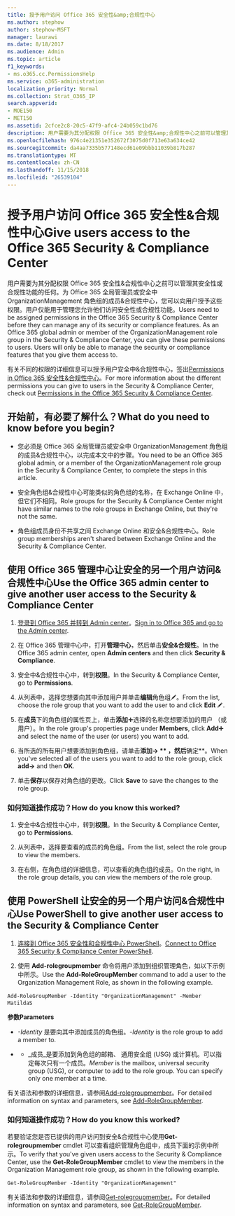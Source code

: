 ```yaml
---
title: 授予用户访问 Office 365 安全性&amp;合规性中心
ms.author: stephow
author: stephow-MSFT
manager: laurawi
ms.date: 8/18/2017
ms.audience: Admin
ms.topic: article
f1_keywords:
- ms.o365.cc.PermissionsHelp
ms.service: o365-administration
localization_priority: Normal
ms.collection: Strat_O365_IP
search.appverid:
- MOE150
- MET150
ms.assetid: 2cfce2c8-20c5-47f9-afc4-24b059c1bd76
description: 用户需要为其分配权限 Office 365 安全性&amp;合规性中心之前可以管理其安全性或合规性功能的任何。
ms.openlocfilehash: 976c4e21351e352672f3075d0f713e63a634ce42
ms.sourcegitcommit: da4aa7335b577148ecd61e09bbb11039b817b287
ms.translationtype: MT
ms.contentlocale: zh-CN
ms.lasthandoff: 11/15/2018
ms.locfileid: "26539104"
---
```

# <a name="give-users-access-to-the-office-365-security-amp-compliance-center"></a><span data-ttu-id="917e2-103">授予用户访问 Office 365 安全性&amp;合规性中心</span><span class="sxs-lookup"><span data-stu-id="917e2-103">Give users access to the Office 365 Security &amp; Compliance Center</span></span>

<span data-ttu-id="917e2-p101">用户需要为其分配权限 Office 365 安全性&amp;合规性中心之前可以管理其安全性或合规性功能的任何。为 Office 365 全局管理员或安全中 OrganizationManagement 角色组的成员&amp;合规性中心，您可以向用户授予这些权限。用户仅能用于管理您允许他们访问安全性或合规性功能。</span><span class="sxs-lookup"><span data-stu-id="917e2-p101">Users need to be assigned permissions in the Office 365 Security &amp; Compliance Center before they can manage any of its security or compliance features. As an Office 365 global admin or member of the OrganizationManagement role group in the Security &amp; Compliance Center, you can give these permissions to users. Users will only be able to manage the security or compliance features that you give them access to.</span></span> 
  
<span data-ttu-id="917e2-107">有关不同的权限的详细信息可以授予用户安全中&amp;合规性中心，签出[Permissions in Office 365 安全性&amp;合规性中心](permissions-in-the-security-and-compliance-center.md)。</span><span class="sxs-lookup"><span data-stu-id="917e2-107">For more information about the different permissions you can give to users in the Security &amp; Compliance Center, check out [Permissions in the Office 365 Security &amp; Compliance Center](permissions-in-the-security-and-compliance-center.md).</span></span>
  
## <a name="what-do-you-need-to-know-before-you-begin"></a><span data-ttu-id="917e2-108">开始前，有必要了解什么？</span><span class="sxs-lookup"><span data-stu-id="917e2-108">What do you need to know before you begin?</span></span>

- <span data-ttu-id="917e2-109">您必须是 Office 365 全局管理员或安全中 OrganizationManagement 角色组的成员&amp;合规性中心，以完成本文中的步骤。</span><span class="sxs-lookup"><span data-stu-id="917e2-109">You need to be an Office 365 global admin, or a member of the OrganizationManagement role group in the Security &amp; Compliance Center, to complete the steps in this article.</span></span>
    
- <span data-ttu-id="917e2-110">安全角色组&amp;合规性中心可能类似的角色组的名称，在 Exchange Online 中，但它们不相同。</span><span class="sxs-lookup"><span data-stu-id="917e2-110">Role groups for the Security &amp; Compliance Center might have similar names to the role groups in Exchange Online, but they're not the same.</span></span> 
    
- <span data-ttu-id="917e2-111">角色组成员身份不共享之间 Exchange Online 和安全&amp;合规性中心。</span><span class="sxs-lookup"><span data-stu-id="917e2-111">Role group memberships aren't shared between Exchange Online and the Security &amp; Compliance Center.</span></span>
    
## <a name="use-the-office-365-admin-center-to-give-another-user-access-to-the-security-amp-compliance-center"></a><span data-ttu-id="917e2-112">使用 Office 365 管理中心让安全的另一个用户访问&amp;合规性中心</span><span class="sxs-lookup"><span data-stu-id="917e2-112">Use the Office 365 admin center to give another user access to the Security &amp; Compliance Center</span></span>

1. <span data-ttu-id="917e2-113">[登录到 Office 365 并转到 Admin center](https://go.microsoft.com/fwlink/p/?LinkId=525275)。</span><span class="sxs-lookup"><span data-stu-id="917e2-113">[Sign in to Office 365 and go to the Admin center](https://go.microsoft.com/fwlink/p/?LinkId=525275).</span></span>
    
2. <span data-ttu-id="917e2-114">在 Office 365 管理中心中，打开**管理中心**，然后单击**安全&amp;合规性**。</span><span class="sxs-lookup"><span data-stu-id="917e2-114">In the Office 365 admin center, open **Admin centers** and then click **Security &amp; Compliance**.</span></span> 
    
3. <span data-ttu-id="917e2-115">安全中&amp;合规性中心中，转到**权限**。</span><span class="sxs-lookup"><span data-stu-id="917e2-115">In the Security &amp; Compliance Center, go to **Permissions**.</span></span>
    
4. <span data-ttu-id="917e2-116">从列表中，选择您想要向其中添加用户并单击**编辑**角色组![编辑图标](media/O365_MDM_CreatePolicy_EditIcon.gif)。</span><span class="sxs-lookup"><span data-stu-id="917e2-116">From the list, choose the role group that you want to add the user to and click **Edit** ![Edit icon](media/O365_MDM_CreatePolicy_EditIcon.gif).</span></span>
    
5. <span data-ttu-id="917e2-117">在**成员**下的角色组的属性页上，单击**添加**![添加图标](media/ITPro-EAC-AddIcon.gif)选择的名称您想要添加的用户 （或用户）。</span><span class="sxs-lookup"><span data-stu-id="917e2-117">In the role group's properties page under **Members**, click **Add**![Add Icon](media/ITPro-EAC-AddIcon.gif) and select the name of the user (or users) you want to add.</span></span> 
    
6. <span data-ttu-id="917e2-118">当所选的所有用户想要添加到角色组，请单击**添加-\> \*\* ，然后**确定\*\*。</span><span class="sxs-lookup"><span data-stu-id="917e2-118">When you've selected all of the users you want to add to the role group, click **add-\>** and then **OK**.</span></span>
    
7. <span data-ttu-id="917e2-119">单击**保存**以保存对角色组的更改。</span><span class="sxs-lookup"><span data-stu-id="917e2-119">Click **Save** to save the changes to the role group.</span></span> 
    
### <a name="how-do-you-know-this-worked"></a><span data-ttu-id="917e2-120">如何知道操作成功？</span><span class="sxs-lookup"><span data-stu-id="917e2-120">How do you know this worked?</span></span>

1. <span data-ttu-id="917e2-121">安全中&amp;合规性中心中，转到**权限**。</span><span class="sxs-lookup"><span data-stu-id="917e2-121">In the Security &amp; Compliance Center, go to **Permissions**.</span></span>
    
2. <span data-ttu-id="917e2-122">从列表中，选择要查看的成员的角色组。</span><span class="sxs-lookup"><span data-stu-id="917e2-122">From the list, select the role group to view the members.</span></span>
    
3. <span data-ttu-id="917e2-123">在右侧，在角色组的详细信息，可以查看的角色组的成员。</span><span class="sxs-lookup"><span data-stu-id="917e2-123">On the right, in the role group details, you can view the members of the role group.</span></span>
    
## <a name="use-powershell-to-give-another-user-access-to-the-security-amp-compliance-center"></a><span data-ttu-id="917e2-124">使用 PowerShell 让安全的另一个用户访问&amp;合规性中心</span><span class="sxs-lookup"><span data-stu-id="917e2-124">Use PowerShell to give another user access to the Security &amp; Compliance Center</span></span>

1. <span data-ttu-id="917e2-125">[连接到 Office 365 安全性和合规性中心 PowerShell](https://docs.microsoft.com/en-us/powershell/exchange/office-365-scc/connect-to-scc-powershell/connect-to-scc-powershell?view=exchange-ps)。</span><span class="sxs-lookup"><span data-stu-id="917e2-125">[Connect to Office 365 Security & Compliance Center PowerShell](https://docs.microsoft.com/en-us/powershell/exchange/office-365-scc/connect-to-scc-powershell/connect-to-scc-powershell?view=exchange-ps).</span></span>
    
2. <span data-ttu-id="917e2-126">使用 **Add-rolegroupmember** 命令将用户添加到组织管理角色，如以下示例中所示。</span><span class="sxs-lookup"><span data-stu-id="917e2-126">Use the **Add-RoleGroupMember** command to add a user to the Organization Management Role, as shown in the following example.</span></span> 
    
  ```
  Add-RoleGroupMember -Identity "OrganizationManagement" -Member MatildaS
  
  ```

 <span data-ttu-id="917e2-127">**参数**</span><span class="sxs-lookup"><span data-stu-id="917e2-127">**Parameters**</span></span>
  
-  <span data-ttu-id="917e2-128">_-Identity_ 是要向其中添加成员的角色组。</span><span class="sxs-lookup"><span data-stu-id="917e2-128">_-Identity_ is the role group to add a member to.</span></span> 
    
- - <span data-ttu-id="917e2-p102">_成员_是要添加到角色组的邮箱、 通用安全组 (USG) 或计算机。可以指定每次只有一个成员。</span><span class="sxs-lookup"><span data-stu-id="917e2-p102">_Member_ is the mailbox, universal security group (USG), or computer to add to the role group. You can specify only one member at a time.</span></span> 
    
<span data-ttu-id="917e2-131">有关语法和参数的详细信息，请参阅[Add-rolegroupmember](https://go.microsoft.com/fwlink/p/?LinkId=510859)。</span><span class="sxs-lookup"><span data-stu-id="917e2-131">For detailed information on syntax and parameters, see [Add-RoleGroupMember](https://go.microsoft.com/fwlink/p/?LinkId=510859).</span></span>
  
### <a name="how-do-you-know-this-worked"></a><span data-ttu-id="917e2-132">如何知道操作成功？</span><span class="sxs-lookup"><span data-stu-id="917e2-132">How do you know this worked?</span></span>

<span data-ttu-id="917e2-133">若要验证您是否已提供的用户访问到安全&amp;合规性中心使用**Get-rolegroupmember** cmdlet 可以查看组织管理角色组中，成员下面的示例中所示。</span><span class="sxs-lookup"><span data-stu-id="917e2-133">To verify that you've given users access to the Security &amp; Compliance Center, use the **Get-RoleGroupMember** cmdlet to view the members in the Organization Management role group, as shown in the following example.</span></span> 
  
```
Get-RoleGroupMember -Identity "OrganizationManagement"

```

<span data-ttu-id="917e2-134">有关语法和参数的详细信息，请参阅[Get-rolegroupmember](https://go.microsoft.com/fwlink/p/?LinkId=510860)。</span><span class="sxs-lookup"><span data-stu-id="917e2-134">For detailed information on syntax and parameters, see [Get-RoleGroupMember](https://go.microsoft.com/fwlink/p/?LinkId=510860).</span></span>
  

